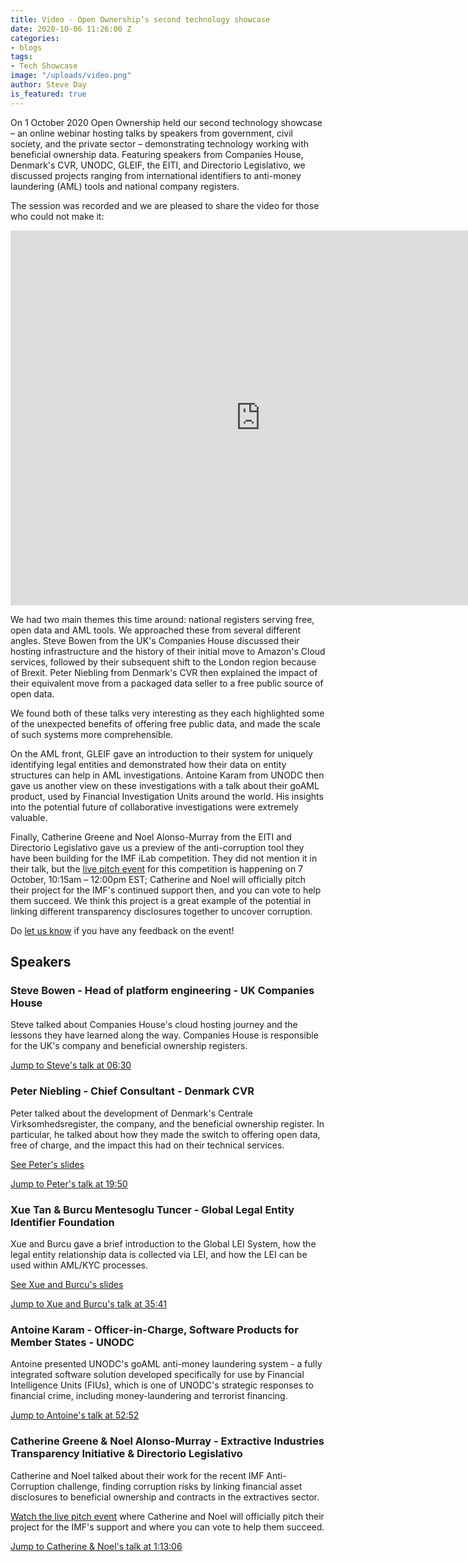 ```yaml
---
title: Video - Open Ownership’s second technology showcase
date: 2020-10-06 11:26:00 Z
categories:
- blogs
tags:
- Tech Showcase
image: "/uploads/video.png"
author: Steve Day
is_featured: true
---
```


On 1 October 2020 Open Ownership held our second technology showcase – an
online webinar hosting talks by speakers from government, civil society, and the
private sector – demonstrating technology working with beneficial ownership 
data. Featuring speakers from Companies House, Denmark's CVR, UNODC, GLEIF, the EITI,
and Directorio Legislativo, we discussed projects ranging from international
identifiers to anti-money laundering (AML) tools and national company registers.

The session was recorded and we are pleased to share the video for those who
could not make it:

<div class="responsive-embed">
<iframe width="800" height="600" src="https://www.youtube-nocookie.com/embed/i1Py9tX6MRA" frameborder="0" allow="accelerometer; autoplay; encrypted-media; gyroscope; picture-in-picture" allowfullscreen></iframe>
</div>

We had two main themes this time around: national registers serving free, open
data and AML tools. We approached these from several different angles. Steve
Bowen from the UK's Companies House discussed their hosting infrastructure and
the history of their initial move to Amazon's Cloud services, followed by their
subsequent shift to the London region because of Brexit. Peter Niebling from
Denmark's CVR then explained the impact of their equivalent move from a packaged
data seller to a free public source of open data.

We found both of these talks very interesting as they each highlighted some of
the unexpected benefits of offering free public data, and made the scale of such
systems more comprehensible.

On the AML front, GLEIF gave an introduction to their system for uniquely
identifying legal entities and demonstrated how their data on entity
structures can help in AML investigations. Antoine Karam from
UNODC then gave us another view on these investigations with a talk about their
goAML product, used by Financial Investigation Units around the world. His
insights into the potential future of collaborative investigations were
extremely valuable.

Finally, Catherine Greene and Noel Alonso-Murray from the EITI and Directorio
Legislativo gave us a preview of the anti-corruption tool they have been building
for the IMF iLab competition. They did not mention it in their talk, but the [live
pitch event](https://www.imf.org/en/Topics/innovation-at-the-imf/imf-acc-event)
for this competition is happening on 7 October, 10:15am – 12:00pm EST; Catherine and Noel will officially pitch their project for the IMF's
continued support then, and you can vote to help them succeed. We think this
project is a great example of the potential in linking different transparency
disclosures together to uncover corruption.

Do [let us know](mailto:tech@openownership.org) if you have any feedback
on the event!

## Speakers

### Steve Bowen - Head of platform engineering - UK Companies House

Steve talked about Companies House's cloud hosting journey and the
lessons they have learned along the way. Companies House is responsible for the
UK's company and beneficial ownership registers.

[Jump to Steve's talk at 06:30](https://www.youtube.com/watch?v=i1Py9tX6MRA&t=390s)

### Peter Niebling - Chief Consultant - Denmark CVR

Peter talked about the development of Denmark's Centrale Virksomhedsregister, the company, and the beneficial ownership register. In particular, he talked about how they made the switch to offering open data, free of charge, and the impact this had on their technical services.

[See Peter's slides](/uploads/tech-showcase-october-2020-denmark.pdf)

[Jump to Peter's talk at 19:50](https://www.youtube.com/watch?v=i1Py9tX6MRA&t=1190s)

### Xue Tan & Burcu Mentesoglu Tuncer - Global Legal Entity Identifier Foundation

Xue and Burcu gave a brief introduction to the Global LEI System, how the legal entity relationship data is collected via LEI, and how the LEI can be used within AML/KYC processes.

[See Xue and Burcu's slides](/uploads/tech-showcase-october-2020-gleif.pdf)

[Jump to Xue and Burcu's talk at 35:41](https://www.youtube.com/watch?v=i1Py9tX6MRA&t=2141s)

### Antoine Karam - Officer-in-Charge, Software Products for Member States - UNODC

Antoine presented UNODC's goAML anti-money laundering system - a fully integrated software solution developed specifically for use by Financial Intelligence Units (FIUs), which is one of UNODC's strategic responses to financial crime, including money-laundering and terrorist financing.

[Jump to Antoine's talk at 52:52](https://www.youtube.com/watch?v=i1Py9tX6MRA&t=3172s)

### Catherine Greene & Noel Alonso-Murray - Extractive Industries Transparency Initiative & Directorio Legislativo

Catherine and Noel talked about their work for the recent IMF Anti-Corruption challenge, finding corruption risks by linking financial asset disclosures to beneficial ownership and contracts in the extractives sector.

[Watch the live pitch event](https://www.imf.org/en/Topics/innovation-at-the-imf/imf-acc-event) where Catherine and Noel will officially pitch their project for the IMF's support and where you can vote to help them succeed.

[Jump to Catherine & Noel's talk at 1:13:06](https://www.youtube.com/watch?v=i1Py9tX6MRA&t=4386s)
